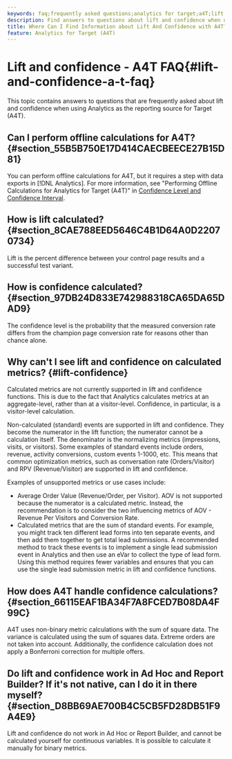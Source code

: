 ```yaml
---
keywords: faq;frequently asked questions;analytics for target;a4T;lift;ad hoc;report builder;confidence
description: Find answers to questions about lift and confidence when using Analytics for Target (A4T). A4T lets you use Analytics reporting for Target activities.
title: Where Can I Find Information about Lift And Confidence with A4T?
feature: Analytics for Target (A4T)
---
```


# Lift and confidence - A4T FAQ{#lift-and-confidence-a-t-faq}

This topic contains answers to questions that are frequently asked about lift and confidence when using Analytics as the reporting source for Target (A4T).

## Can I perform offline calculations for A4T? {#section_55B5B750E17D414CAECBEECE27B15D81}

You can perform offline calculations for A4T, but it requires a step with data exports in [!DNL Analytics]. For more information, see "Performing Offline Calculations for Analytics for Target (A4T)" in [Confidence Level and Confidence Interval](/help/c-reports/conversion-rate.md#concept_0D0002A1EBDF420E9C50E2A46F36629B).

## How is lift calculated? {#section_8CAE788EED5646C4B1D64A0D22070734}

Lift is the percent difference between your control page results and a successful test variant.

## How is confidence calculated? {#section_97DB24D833E742988318CA65DA65DAD9}

The confidence level is the probability that the measured conversion rate differs from the champion page conversion rate for reasons other than chance alone.

## Why can't I see lift and confidence on calculated metrics? {#lift-confidence}

Calculated metrics are not currently supported in lift and confidence functions. This is due to the fact that Analytics calculates metrics at an aggregate-level, rather than at a visitor-level. Confidence, in particular, is a visitor-level calculation. 

Non-calculated (standard) events are supported in lift and confidence. They become the numerator in the lift function; the numerator cannot be a calculation itself. The denominator is the normalizing metrics (impressions, visits, or visitors). Some examples of standard events include orders, revenue, activity conversions, custom events 1-1000, etc. This means that common optimization metrics, such as conversation rate (Orders/Visitor) and RPV (Revenue/Visitor) are supported in lift and confidence.

Examples of unsupported metrics or use cases include:

* Average Order Value (Revenue/Order, per Visitor). AOV is not supported because the numerator is a calculated metric. Instead, the recommendation is to consider the two influencing metrics of AOV - Revenue Per Visitors and Conversion Rate.
* Calculated metrics that are the sum of standard events. For example, you might track ten different lead forms into ten separate events, and then add them together to get total lead submissions. A recommended method to track these events is to implement a single lead submission event in Analytics and then use an eVar to collect the type of lead form. Using this method requires fewer variables and ensures that you can use the single lead submission metric in lift and confidence functions.

## How does A4T handle confidence calculations? {#section_66115EAF1BA34F7A8FCED7B08DA4F99C}

A4T uses non-binary metric calculations with the sum of square data. The variance is calculated using the sum of squares data. Extreme orders are not taken into account. Additionally, the confidence calculation does not apply a Bonferroni correction for multiple offers.

## Do lift and confidence work in Ad Hoc and Report Builder? If it's not native, can I do it in there myself? {#section_D8BB69AE700B4C5CB5FD28DB51F9A4E9}

Lift and confidence do not work in Ad Hoc or Report Builder, and cannot be calculated yourself for continuous variables. It is possible to calculate it manually for binary metrics. 
